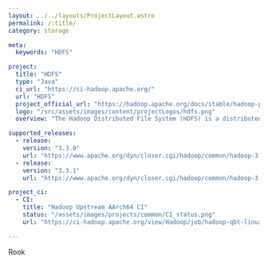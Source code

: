 ```yaml
---
layout: ../../layouts/ProjectLayout.astro
permalink: /:title/
category: storage

meta:
  keywords: "HDFS"

project:
  title: "HDFS"
  type: "Java"
  ci_url: "https://ci-hadoop.apache.org/"
  url: "HDFS"
  project_official_url: "https://hadoop.apache.org/docs/stable/hadoop-project-dist/hadoop-hdfs/HdfsDesign.html"
  logo: "/src/assets/images/content/projectLogos/hdfs.png"
  overview: "The Hadoop Distributed File System (HDFS) is a distributed file system designed to run on commodity hardware. It has many similarities with existing distributed file systems. However, the differences from other distributed file systems are significant. HDFS is highly fault-tolerant and is designed to be deployed on low-cost hardware. "

supported_releases:
  - release:
    version: "3.3.0"
    url: "https://www.apache.org/dyn/closer.cgi/hadoop/common/hadoop-3.3.0/hadoop-3.3.0-aarch64.tar.gz"
  - release:
    version: "3.3.1"
    url: "https://www.apache.org/dyn/closer.cgi/hadoop/common/hadoop-3.3.1/hadoop-3.3.1-aarch64.tar.gz"

project_ci:
  - CI:
    title: "Hadoop Upstream AArch64 CI"
    status: "/assets/images/projects/common/CI_status.png"
    url: "https://ci-hadoop.apache.org/view/Hadoop/job/hadoop-qbt-linux-ARM-trunk/"

---
```


<p>Rook</p>

